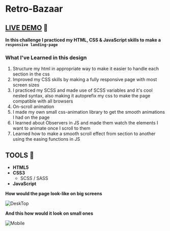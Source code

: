 # **Retro-Bazaar**
## **[LIVE DEMO](https://retro-bazaar.netlify.app) 🚀**

**In this challenge I practiced my HTML, CSS & JavaScript skills to make a `responsive landing-page`**

### **What I've Learned in this design**
1. Structure my html in appropriate way to make it easier to handle each section in the css
2. Improved my CSS skills by making a fully responsive page with most screen sizes
3. I practiced my SCSS and made use of SCSS variables and it's cool nested syntax, also making it autoprefix my css to make the page compatible with all browsers
4. On-scroll animation
5. I made my own small css-animation library to get the smooth animations I had on the page
6. I learned about Observers in JS and made them watch the elements I want to animate once I scroll to them
7. Learned how to make a smooth scroll effect from section to another using the easing functions in JS


## TOOLS 🔨
- **HTML5**
- **CSS3**
  - SCSS / SASS
- **JavaScript**

**How would the page look-like on big screens**

![DeskTop](https://user-images.githubusercontent.com/112376589/223425338-a2c5be2d-c9ea-4c1b-8d1c-52d2079518fe.png)

**And this how would it look on small ones**

![Mobile](https://user-images.githubusercontent.com/112376589/223425349-c3cb6328-4005-4099-8291-f7dbcd6ffbab.png)
